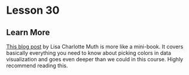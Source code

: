 # Lesson 30

## Learn More

[This blog post](https://blog.datawrapper.de/colors-for-data-vis-style-guides/) by Lisa Charlotte Muth is more like a mini-book. It covers basically everything you need to know about picking colors in data visualization and goes even deeper than we could in this course. Highly recommend reading this.
